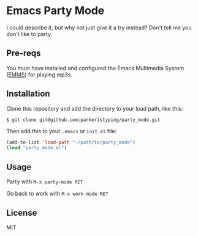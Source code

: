 # Emacs Party Mode

I could describe it, but why not just give it a try instead? Don't tell me you don't like to party.

## Pre-reqs

You must have installed and configured the Emacs Multimedia System ([EMMS](https://www.gnu.org/software/emms/)) for playing mp3s.

## Installation

Clone this repository and add the directory to your load path, like this:

`$ git clone git@github.com:parkeristyping/party_mode.git`

Then add this to your `.emacs` or `init.el` file:

``` lisp
(add-to-list 'load-path "~/path/to/party_mode")
(load "party_mode.el")
```

## Usage

Party with `M-x party-mode RET`

Go back to work with `M-x work-mode RET`

## License

MIT
